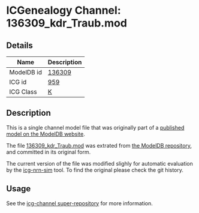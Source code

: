 # ICGenealogy Channel: 136309\_kdr\_Traub.mod

## Details

Name | Description
---- | -----------
ModelDB id | [136309](http://senselab.med.yale.edu/ModelDB/ShowModel.cshtml?model=136309)
ICG id | [959](http://icg.neurotheory.ox.ac.uk/channels/1/959)
ICG Class | [K](http://icg.neurotheory.ox.ac.uk/channels/1)

## Description

This is a single channel model file that was originally part of a [published model on the ModelDB website](http://senselab.med.yale.edu/mModelDB/ShowModel.cshtml?model=136309).


The file [136309\_kdr\_Traub.mod](136309_kdr_Traub.mod) was extrated from [the ModelDB repository](http://senselab.med.yale.edu/ModelDB/ShowModel.cshtml?model=136309), and committed in its original form.

The current version of the file was modified slighly for automatic evaluation by the [icg-nrn-sim](https://github.com/icgenealogy/icg-nrn-sim) tool. To find the original please check the git history.


## Usage

See the [icg-channel super-repository](https://github.com/icgenealogy/icg-channels) for more information.